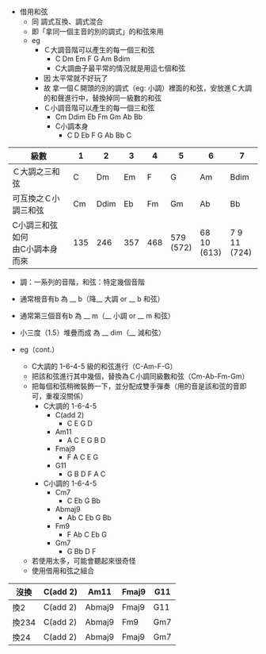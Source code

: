 - 借用和弦
	- 同 調式互換、調式混合
	- 即「拿同一個主音的別的調式」的和弦來用
	- eg
		- Ｃ大調音階可以產生的每一個三和弦
			- C Dm Em F G Am Bdim
			- C大調曲子最平常的情況就是用這七個和弦
		- 因 太平常就不好玩了
		- 故 拿一個Ｃ開頭的別的調式（eg: 小調）裡面的和弦，安放進Ｃ大調的和聲進行中，替換掉同一級數的和弦
		- Ｃ小調音階可以產生的每一個三和弦
			- Cm Ddim Eb Fm Gm Ab Bb
			- C小調本身
				- C D Eb F G Ab Bb C

| 級數                   | 1   | 2    | 3   | 4   | 5            | 6              | 7               |
| -------------------- | --- | ---- | --- | --- | ------------ | -------------- | --------------- |
| Ｃ大調之三和弦              | C   | Dm   | Em  | F   | G            | Am             | Bdim            |
| 可互換之Ｃ小調三和弦           | Cm  | Ddim | Eb  | Fm  | Gm           | Ab             | Bb              |
| C小調三和弦如何<br>由C小調本身而來 | 135 | 246  | 357 | 468 | 579<br>(572) | 68 10<br>(613) | 7 9 11<br>(724) |
- 調：一系列的音階，和弦：特定幾個音階
- 通常根音有b 為 __ b（降__ 大調 or __ b 和弦）
- 通常第三個音有b 為 __ m（__ 小調 or __ m 和弦）
- 小三度（1.5）堆疊而成 為 __ dim（__ 減和弦）

- eg（cont.）
	- C大調的 1-6-4-5 級的和弦進行（C-Am-F-G）
	- 把該和弦進行其中幾個，替換為Ｃ小調同級數和弦（Cm-Ab-Fm-Gm）
	- 把每個和弦稍微裝飾一下，並分配成雙手彈奏（用的音是該和弦的音即可，重複沒關係）
		- C大調的 1-6-4-5
			- C(add 2)
				- C E G D
			- Am11
				- A C E G B D
			- Fmaj9
				- F A C E G
			- G11
				- G B D F A C
		- C小調的 1-6-4-5
			- Cm7
				- C Eb G Bb
			- Abmaj9
				- Ab C Eb G Bb
			- Fm9
				- F Ab C Eb G
			- Gm7
				- G Bb D F
	- 若使用太多，可能會聽起來很奇怪
	- 使用借用和弦之組合

| 沒換   | C(add 2) | Am11   | Fmaj9 | G11 |
| ---- | -------- | ------ | ----- | --- |
| 換2   | C(add 2) | Abmaj9 | Fmaj9 | G11 |
| 換234 | C(add 2) | Abmaj9 | Fm9   | Gm7 |
| 換24  | C(add 2) | Abmaj9 | Fmaj9 | Gm7 |
